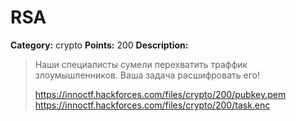 # RSA


**Category:** crypto
**Points:** 200
**Description:**

> Наши специалисты сумели перехватить траффик злоумышленников. Ваша задача расшифровать его!
> 
> https://innoctf.hackforces.com/files/crypto/200/pubkey.pem
> https://innoctf.hackforces.com/files/crypto/200/task.enc
> 

